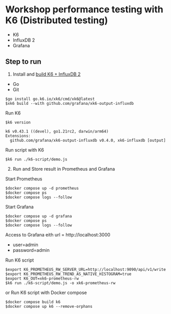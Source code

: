 # Workshop performance testing with K6 (Distributed testing)
* K6
* InfluxDB 2
* Grafana

## Step to run

1. Install and [build K6 + InfluxDB 2](https://k6.io/docs/results-output/real-time/influxdb/)
* Go
* Git
```
$go install go.k6.io/xk6/cmd/xk6@latest
$xk6 build --with github.com/grafana/xk6-output-influxdb
```

Run K6
```
$k6 version

k6 v0.43.1 ((devel), go1.21rc2, darwin/arm64)
Extensions:
  github.com/grafana/xk6-output-influxdb v0.4.0, xk6-influxdb [output]
```

Run script with K6
```
$k6 run ./k6-script/demo.js
```

2. Run and Store result in Prometheus and Grafana

Start Prometheus
```
$docker compose up -d prometheus
$docker compose ps
$docker compose logs --follow
```

Start Grafana
```
$docker compose up -d grafana
$docker compose ps
$docker compose logs --follow
```

Access to Grafana eith url = http://localhost:3000
* user=admin
* password=admin

Run K6 script
```
$export K6_PROMETHEUS_RW_SERVER_URL=http://localhost:9090/api/v1/write
$export K6_PROMETHEUS_RW_TREND_AS_NATIVE_HISTOGRAM=true
$export K6_OUT=xk6-prometheus-rw
$k6 run ./k6-script/demo.js -o xk6-prometheus-rw
```

or Run K6 script with Docker compose
```
$docker compose build k6
$docker compose up k6 --remove-orphans
```

